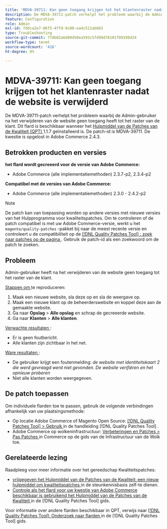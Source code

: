 ```yaml
---
title: 'MDVA-39711: Kan geen toegang krijgen tot het klantenraster nadat de website is verwijderd'
description: De MDVA-39711-patch verhelpt het probleem waarbij de Admin-gebruiker na het verwijderen van de website geen toegang heeft tot het raster van de klant. Deze patch is beschikbaar wanneer [Quality Patches Tool (QPT)] (https://experienceleague.adobe.com/en/docs/commerce-operations/tools/quality-patches-tool/quality-patches-tool-to-self-serve-quality-patches) 1.1.7 is geïnstalleerd. De patch-id is MDVA-39711. De kwestie is opgelost in Adobe Commerce 2.4.3.
feature: Configuration
role: Admin
exl-id: 7ddca2e7-86f5-4ffd-9c00-ea4c511ab663
type: Troubleshooting
source-git-commit: 7fdb02a6d89d50ea593c5fd99d78101f89198424
workflow-type: tm+mt
source-wordcount: '416'
ht-degree: 0%

---
```


# MDVA-39711: Kan geen toegang krijgen tot het klantenraster nadat de website is verwijderd

De MDVA-39711-patch verhelpt het probleem waarbij de Admin-gebruiker na het verwijderen van de website geen toegang heeft tot het raster van de klant. Dit flard is beschikbaar wanneer het [ Hulpmiddel van de Patches van de Kwaliteit (QPT) ](https://experienceleague.adobe.com/en/docs/commerce-operations/tools/quality-patches-tool/quality-patches-tool-to-self-serve-quality-patches) 1.1.7 geïnstalleerd is. De patch-id is MDVA-39711. De kwestie is opgelost in Adobe Commerce 2.4.3.

## Betrokken producten en versies

**het flard wordt gecreeerd voor de versie van Adobe Commerce:**

* Adobe Commerce (alle implementatiemethoden) 2.3.7-p2, 2.3.4-p2

**Compatibel met de versies van Adobe Commerce:**

* Adobe Commerce (alle implementatiemethoden) 2.3.0 - 2.4.2-p2

>[!NOTE]
>
>De patch kan van toepassing worden op andere versies met nieuwe versies van het Hulpprogramma voor kwaliteitspatches. Om te controleren of de patch compatibel is met uw Adobe Commerce-versie, werkt u het `magento/quality-patches` -pakket bij naar de meest recente versie en controleert u de compatibiliteit op de [[!DNL Quality Patches Tool] : zoek naar patches op de pagina ](https://experienceleague.adobe.com/en/docs/commerce-operations/tools/quality-patches-tool/quality-patches-tool-to-self-serve-quality-patches) . Gebruik de patch-id als een zoekwoord om de patch te zoeken.

## Probleem

Admin-gebruiker heeft na het verwijderen van de website geen toegang tot het raster van de klant.

<u> Stappen om </u> te reproduceren:

1. Maak een nieuwe website, sla deze op en sla de weergave op.
1. Maak een nieuwe klant op de beheerderswebsite en koppel deze aan de gemaakte website.
1. Ga naar **Opslag** > **Alle opslag** en schrap de gecreeerde website.
1. Ga naar **Klanten** > **Alle klanten**.

<u> Verwachte resultaten </u>:

* Er is geen foutbericht.
* Alle klanten zijn zichtbaar in het net.

<u> Ware resultaten </u>:

* De gebruiker krijgt een foutenmelding: *de website met identiteitskaart 2 die werd gevraagd werd niet gevonden. De website verifiëren en het opnieuw proberen*
* Niet alle klanten worden weergegeven.

## De patch toepassen

Om individuele flarden toe te passen, gebruik de volgende verbindingen afhankelijk van uw plaatsingsmethode:

* Op locatie Adobe Commerce of Magento Open Source: [[!DNL Quality Patches Tool] > Gebruik ](/help/tools/quality-patches-tool/usage.md) in de handleiding [!DNL Quality Patches Tool] .
* Adobe Commerce op wolkeninfrastructuur: [ Verbeteringen en Patches > Pas Patches ](https://experienceleague.adobe.com/docs/commerce-cloud-service/user-guide/develop/upgrade/apply-patches.html) in Commerce op de gids van de Infrastructuur van de Wolk toe.

## Gerelateerde lezing

Raadpleeg voor meer informatie over het gereedschap Kwaliteitspatches:

* [ vrijgegeven het Hulpmiddel van de Patches van de Kwaliteit: een nieuw hulpmiddel om kwaliteitspatches ](https://experienceleague.adobe.com/en/docs/commerce-operations/tools/quality-patches-tool/quality-patches-tool-to-self-serve-quality-patches) in de steunkennisbasis zelf-te dienen.
* [ Controle als het flard voor uw kwestie van Adobe Commerce beschikbaar is gebruikend het Hulpmiddel van de Patches van de Kwaliteit ](/help/tools/quality-patches-tool/patches-available-in-qpt/check-patch-for-magento-issue-with-magento-quality-patches.md) in de [!DNL Quality Patches Tool] gids.

Voor informatie over andere flarden beschikbaar in QPT, verwijs naar [[!DNL Quality Patches Tool]: Onderzoek naar flarden ](https://experienceleague.adobe.com/tools/commerce-quality-patches/index.html) in de [!DNL Quality Patches Tool] gids.
